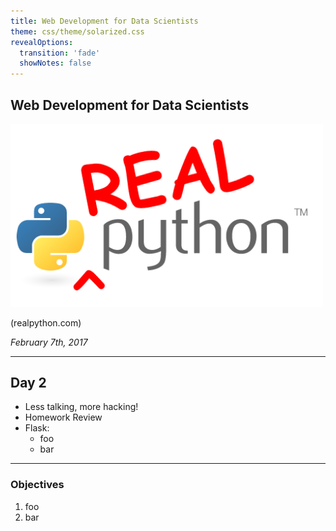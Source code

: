 ```yaml
---
title: Web Development for Data Scientists
theme: css/theme/solarized.css
revealOptions:
  transition: 'fade'
  showNotes: false
---
```


## Web Development for Data Scientists

<img src="./images/realpython_logo.png" style="max-width:500px;background:none;border:none;box-shadow:none;">

(realpython.com)

*February 7th, 2017*

---

## Day 2

- Less talking, more hacking!
- Homework Review
- Flask:
  - foo
  - bar

---

### Objectives

1. foo
1. bar
